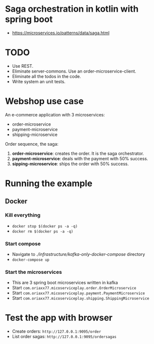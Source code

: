 # Saga orchestration in kotlin with spring boot
* https://microservices.io/patterns/data/saga.html

# TODO 
- Use REST.
- Eliminate server-commons. Use an order-microservice-client.
- Eliminate all the todos in the code.
- Write system an unit tests.

# Webshop use case
An e-commerce application with 3 microservices:
* order-microservice
* payment-microservice
* shipping-microservice

Order sequence, the saga:
1. **order-microservice**: creates the order. It is the saga orchestrator.
2. **payment-microservice**: deals with the payment with 50% success.
3. **sipping-microservice**: ships the order with 50% success.


# Running the example

## Docker
### Kill everything
* `docker stop $(docker ps -a -q)`
* `docker rm $(docker ps -a -q)`
### Start compose
* Navigate to *./infrastructure/kafka-only-docker-compose* directory
* `docker-compose up`
### Start the microservices
* This are 3 spring boot microservices written in kafka
* Start `com.oriaxx77.micoserviceplay.order.OrderMicroservice`
* Start `com.oriaxx77.micoserviceplay.payment.PaymentMicroservice`
* Start `com.oriaxx77.micoserviceplay.shipping.ShippingMicroservice`

# Test the app with browser
* Create orders: `http://127.0.0.1:9095/order`
* List order sagas: `http://127.0.0.1:9095/ordersagas`


